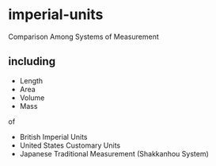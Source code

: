 # imperial-units
Comparison Among Systems of Measurement

## including

- Length
- Area
- Volume
- Mass

of

- British Imperial Units
- United States Customary Units
- Japanese Traditional Measurement (Shakkanhou System)
